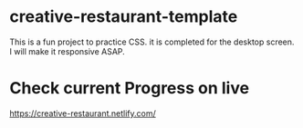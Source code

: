 # creative-restaurant-template
This is a fun project to practice CSS. it is completed for the desktop screen. I will make it responsive ASAP.

# Check current Progress on live
https://creative-restaurant.netlify.com/

